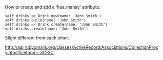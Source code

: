 How to create and add a 'has_manay' attribute:

```
self.drinks << Drink.new(name: 'John Smith')
self.drinks.build(name: 'John Smith')
self.drinks << Drink.create(name: 'John Smith')
self.drinks.create(name: 'John Smith')
```
Slight different from each other.

http://api.rubyonrails.org/classes/ActiveRecord/Associations/CollectionProxy.html#method-i-3C-3C

